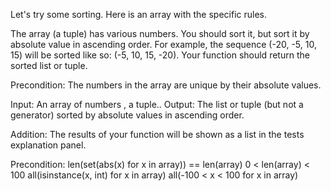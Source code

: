 Let's try some sorting. Here is an array with the specific rules.

The array (a tuple) has various numbers. You should sort it, but sort it by absolute value in ascending order. For example, the sequence (-20, -5, 10, 15) will be sorted like so: (-5, 10, 15, -20). Your function should return the sorted list or tuple.

Precondition: The numbers in the array are unique by their absolute values.

Input: An array of numbers , a tuple..
Output: The list or tuple (but not a generator) sorted by absolute values in ascending order.

Addition: The results of your function will be shown as a list in the tests explanation panel.

Precondition: len(set(abs(x) for x in array)) == len(array)
0 < len(array) < 100
all(isinstance(x, int) for x in array)
all(-100 < x < 100 for x in array)